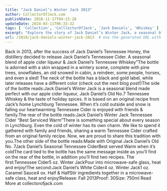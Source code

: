 ```yaml
---
title: "Jack Daniel’s Winter Jack 2013"
author: CollectorOfJack.com
publishDate: 2018-12-17T04:15:28
updateDate: 2024-03-11T06:33:32
tags: [ 'Collection', 'ColllectorOfJack', 'Jack Daniels', 'Whiskey' ]
excerpt: "Explore the story of Jack Daniel’s Winter Jack, a seasonal blend of apple cider liqueur & Tennessee Whiskey that's best enjoyed warm in winter."
url: /2018/jack-daniels-winter-jack-2013  # Use the generated URL with year
---
```

Back in 2013, after the success of Jack Daniel’s Tennessee Honey, the distillery decided to release Jack Daniel’s Tennessee Cider. A seasonal blend of apple cider liqueur &amp; Jack Daniel’s Tennessee Whiskey”The bottle is adorned with a skin wrapped in a wintery scene, complete with pine trees, snowflakes, an old snowed in cabin, a reindeer, some people, horses, and even a sled! The neck of the bottle has a black and gold label, while later releases have a different color (check out the next blog post!)The side of the bottle reads:Jack Daniel’s Winter Jack is a seasonal blend made perfect with our apple cider liqueur, Jack Daniel’s Old No.7 Tennessee Whiskey &amp; the taste of holiday spices. It is based on an original recipe from Jack’s home Lynchburg Tennessee. When it’s cold outside and snow is falling our heartwarming Tennessee Cider is enjoyed with friends &amp; family.The rear of the bottle reads:Jack Daniel’s Winter Jack Tennessee Cider “Best Serviced Warm”There is something special about every season in Lynchburg. Even the cold of winter has its own charm. We like to spend it gathered with family and friends, sharing a warm Tennessee Cider crafted from an original family recipe. Now, we are proud to share this tradition with you.The other side of the bottle reads:Made with Original Jack Daniel’s Old No. 7Jack Daniel’s Seasonal Tennessee CiderBest served Warm when it’s coldThe card tied to the bottle has the same message inside as you’ll find on the rear of the bottle, in addition you’ll find two recipes. The first:Tennessee Cider5 oz. Winter JackPour into microwave-safe glass, heat and enjoy!The second:Jack Daniel’s White Cider4 oz. Winter Jack1 oz. Caramel Sauce4 ox. Half &amp; HalfStir ingredients together in a microwave-safe class, heat and enjoy!Release: Fall 2013Proof: 30Size: 750ml Read More at collectorofjack.com


